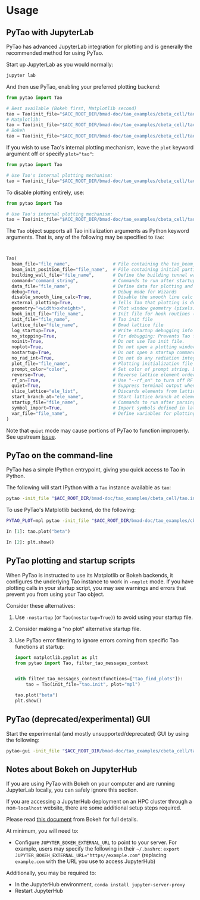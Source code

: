 # Usage

## PyTao with JupyterLab

PyTao has advanced JupyterLab integration for plotting and is generally the recommended method for using PyTao.

Start up JupyterLab as you would normally:

```bash
jupyter lab

```

And then use PyTao, enabling your preferred plotting backend:

```python
from pytao import Tao

# Best available (Bokeh first, Matplotlib second)
tao = Tao(init_file="$ACC_ROOT_DIR/bmad-doc/tao_examples/cbeta_cell/tao.init", plot=True)
# Matplotlib:
tao = Tao(init_file="$ACC_ROOT_DIR/bmad-doc/tao_examples/cbeta_cell/tao.init", plot="mpl")
# Bokeh
tao = Tao(init_file="$ACC_ROOT_DIR/bmad-doc/tao_examples/cbeta_cell/tao.init", plot="bokeh")

```

If you wish to use Tao's internal plotting mechanism, leave the `plot` keyword argument off or specify `plot="tao"`:

```python
from pytao import Tao

# Use Tao's internal plotting mechanism:
tao = Tao(init_file="$ACC_ROOT_DIR/bmad-doc/tao_examples/cbeta_cell/tao.init")

```

To disable plotting entirely, use:

```python
from pytao import Tao

# Use Tao's internal plotting mechanism:
tao = Tao(init_file="$ACC_ROOT_DIR/bmad-doc/tao_examples/cbeta_cell/tao.init", noplot=True)

```

The `Tao` object supports all Tao initialization arguments as Python keyword arguments.
That is, any of the following may be specified to `Tao`:

```python


Tao(
  beam_file="file_name",                # File containing the tao_beam_init namelist.
  beam_init_position_file="file_name",  # File containing initial particle positions.
  building_wall_file="file_name",       # Define the building tunnel wall
  command="command_string",             # Commands to run after startup file commands
  data_file="file_name",                # Define data for plotting and optimization
  debug=True,                           # Debug mode for Wizards
  disable_smooth_line_calc=True,        # Disable the smooth line calc used in plotting
  external_plotting=True,               # Tells Tao that plotting is done externally to Tao.
  geometry="<width>x<height>",          # Plot window geometry (pixels)
  hook_init_file="file_name",           # Init file for hook routines (Default = tao_hook.init)
  init_file="file_name",                # Tao init file
  lattice_file="file_name",             # Bmad lattice file
  log_startup=True,                     # Write startup debugging info
  no_stopping=True,                     # For debugging: Prevents Tao from exiting on errors
  noinit=True,                          # Do not use Tao init file.
  noplot=True,                          # Do not open a plotting window
  nostartup=True,                       # Do not open a startup command file
  no_rad_int=True,                      # Do not do any radiation integrals calculations.
  plot_file="file_name",                # Plotting initialization file
  prompt_color="color",                 # Set color of prompt string. Default is blue.
  reverse=True,                         # Reverse lattice element order?
  rf_on=True,                           # Use "--rf_on" to turn off RF (default is now RF on)
  quiet=True,                           # Suppress terminal output when running a command file?
  slice_lattice="ele_list",             # Discards elements from lattice that are not in the list
  start_branch_at="ele_name",           # Start lattice branch at element.
  startup_file="file_name",             # Commands to run after parsing Tao init file
  symbol_import=True,                   # Import symbols defined in lattice files(s)?
  var_file="file_name",                 # Define variables for plotting and optimization
)
```

Note that `quiet` mode may cause portions of PyTao to function improperly. See
upstream [issue](https://github.com/bmad-sim/bmad-ecosystem/issues/1380).

## PyTao on the command-line

PyTao has a simple IPython entrypoint, giving you quick access to Tao in Python.

The following will start IPython with a `Tao` instance available as `tao`:

```bash
pytao -init_file "$ACC_ROOT_DIR/bmad-doc/tao_examples/cbeta_cell/tao.init"
```

To use PyTao's Matplotlib backend, do the following:

```bash
PYTAO_PLOT=mpl pytao -init_file "$ACC_ROOT_DIR/bmad-doc/tao_examples/cbeta_cell/tao.init"
```

```python
In [1]: tao.plot("beta")

In [2]: plt.show()
```

## PyTao plotting and startup scripts

When PyTao is instructed to use its Matplotlib or Bokeh backends, it configures
the underlying Tao instance to work in `-noplot` mode. If you have plotting
calls in your startup script, you may see warnings and errors that prevent you
from using your Tao object.

Consider these alternatives:

1. Use `-nostartup` (or `Tao(nostartup=True)`) to avoid using your startup file.
2. Consider making a "no plot" alternative startup file.
3. Use PyTao error filtering to ignore errors coming from specific Tao functions at startup:

   ```python
   import matplotlib.pyplot as plt
   from pytao import Tao, filter_tao_messages_context


   with filter_tao_messages_context(functions=["tao_find_plots"]):
       tao = Tao(init_file="tao.init", plot="mpl")

   tao.plot("beta")
   plt.show()
   ```

## PyTao (deprecated/experimental) GUI

Start the experimental (and mostly unsupported/deprecated) GUI by using the following:

```bash
pytao-gui -init_file "$ACC_ROOT_DIR/bmad-doc/tao_examples/cbeta_cell/tao.init"
```

## Notes about Bokeh on JupyterHub

If you are using PyTao with Bokeh on your computer and are running JupyterLab
locally, you can safely ignore this section.

If you are accessing a JupyterHub deployment on an HPC cluster through a
non-`localhost` website, there are some additional setup steps required.

Please read [this document](https://docs.bokeh.org/en/latest/docs/user_guide/output/jupyter.html) from Bokeh for full details.

At minimum, you will need to:

- Configure `JUPYTER_BOKEH_EXTERNAL_URL` to point to your server. For example, users may specify the following in their `~/.bashrc`: `export JUPYTER_BOKEH_EXTERNAL_URL="https//example.com"` (replacing `example.com` with the URL you use to access JupyterHub)

Additionally, you may be required to:

- In the JupyterHub environment, `conda install jupyter-server-proxy`
- Restart JupyterHub
